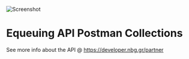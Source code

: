 ![Screenshot](https://microsites.nbg.gr/api.gateway/publicportal/sites/default/files/2018-11/black_logo.jpg) 

# Equeuing API Postman Collections

See more info about the API @ https://developer.nbg.gr/partner

